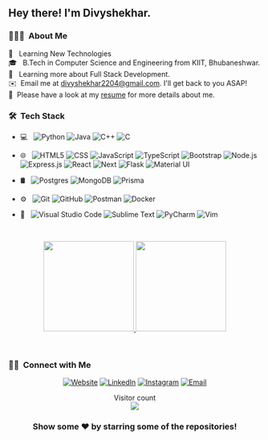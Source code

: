 <h2> Hey there! I'm Divyshekhar.</h2>

<h3> 👨🏻‍💻 &nbsp;About Me </h3>
 🤔 &nbsp; Learning New Technologies<br>
 🎓 &nbsp; B.Tech in Computer Science and Engineering from KIIT, Bhubaneshwar.<br>
 🌱 &nbsp; Learning more about Full Stack Development.<br>
 ✉️ &nbsp;Email me at <a href="mailto:divyshekhar2204@gmail..com" target="_blank">divyshekhar2204@gmail.com</a>. I'll get back to you ASAP!<br>
 📄 &nbsp;Please have a look at my <a href="https://docs.google.com/document/d/14HQDggC0WgFIg9nsLkOKMU2IUHSv1PYhvxQpnoZf_bQ/edit?usp=sharing" target="_blank">resume</a> for more details about me.<br>
 
<h3> 🛠 &nbsp;Tech Stack</h3>

- 💻 &nbsp;
  ![Python](https://img.shields.io/badge/-Python-333333?style=flat&logo=python)
  ![Java](https://img.shields.io/badge/-Java-333333?style=flat&logo=Java&logoColor=007396)
  ![C++](https://img.shields.io/badge/-C++-333333?style=flat&logo=C%2B%2B&logoColor=00599C)
  ![C](https://img.shields.io/badge/-C-333333?style=flat&logo=C&logoColor=276DC3)
- 🌐 &nbsp;
  ![HTML5](https://img.shields.io/badge/-HTML5-333333?style=flat&logo=HTML5)
  ![CSS](https://img.shields.io/badge/-CSS-333333?style=flat&logo=CSS3&logoColor=1572B6)
  ![JavaScript](https://img.shields.io/badge/-JavaScript-333333?style=flat&logo=javascript)
  ![TypeScript](https://img.shields.io/badge/-Typescript-333333?style=flat&logo=typescript)
  ![Bootstrap](https://img.shields.io/badge/-Bootstrap-333333?style=flat&logo=bootstrap&logoColor=563D7C)
  ![Node.js](https://img.shields.io/badge/-Node.js-333333?style=flat&logo=node.js)
  ![Express.js](https://img.shields.io/badge/-Express.js-333333?style=flat&logo=express)
  ![React](https://img.shields.io/badge/-React-333333?style=flat&logo=react)
  ![Next](https://img.shields.io/badge/next.js-333333?style=flat&logo=nextdotjs)
  ![Flask](https://img.shields.io/badge/-Flask-333333?style=flat&logo=flask)
  ![Material UI](https://img.shields.io/badge/-Material%20UI-333333?style=flat&logo=materialui)

  
- 🛢 &nbsp;
  ![Postgres](https://img.shields.io/badge/-Postgres-333333?style=flat&logo=postgresql)
  ![MongoDB](https://img.shields.io/badge/-MongoDB-333333?style=flat&logo=mongodb)
  ![Prisma](https://img.shields.io/badge/-Prisma-333333?style=flat&logo=prisma)
- ⚙️ &nbsp;
  ![Git](https://img.shields.io/badge/-Git-333333?style=flat&logo=git)
  ![GitHub](https://img.shields.io/badge/-GitHub-333333?style=flat&logo=github)
  ![Postman](https://img.shields.io/badge/-Postman-333333?style=flat&logo=postman)
  ![Docker](https://img.shields.io/badge/-Docker-333333?style=flat&logo=docker)


  

- 🔧 &nbsp;
  ![Visual Studio Code](https://img.shields.io/badge/-Visual%20Studio%20Code-333333?style=flat&logo=visual-studio-code&logoColor=007ACC)
  ![Sublime Text](https://img.shields.io/badge/-Sublime%20Text-333333?style=flat&logo=sublime-text&logoColor=007ACC)
  ![PyCharm](https://img.shields.io/badge/-PyCharm-333333?style=flat&logo=pycharm&logoColor=007ACC)
  ![Vim](https://img.shields.io/badge/-Vim-333333?style=flat&logo=vim&logoColor=007ACC)

<br/>

<p align="center">
<a href="https://github.com/Divyshekhar">
  <img height="180em" src="https://github-readme-stats-eight-theta.vercel.app/api?username=Divyshekhar&show_icons=true&theme=algolia&include_all_commits=true&count_private=true"/>
  <img height="180em" src="https://github-readme-stats-eight-theta.vercel.app/api/top-langs/?username=Divyshekhar&layout=compact&langs_count=8&theme=algolia"/>
</a>
</p>

<br/>

<h3> 🤝🏻 &nbsp;Connect with Me </h3>

<p align="center">
<a href="https://divyshekhar.vercel.app/"><img alt="Website" src="https://img.shields.io/badge/Website-https://divyshekhar.vercel.app/-blue?style=flat-square&logo=google-chrome"></a>
<a href="https://www.linkedin.com/in/divyshekhar-sinha-3208851b2/"><img alt="LinkedIn" src="https://img.shields.io/badge/LinkedIn-Divyshekhar-blue?style=flat-square&logo=linkedin"></a>
<a href="https://www.instagram.com/divyshekhar_sinha/"><img alt="Instagram" src="https://img.shields.io/badge/Instagram-divyshekhar_sinha-blue?style=flat-square&logo=instagram"></a>
<a href="mailto:divyshekhar2204@gmail.com"><img alt="Email" src="https://img.shields.io/badge/Email-divyshekhar2204@gmail.com-blue?style=flat-square&logo=gmail"></a>
</p>


<p align="center"> 
  Visitor count<br>
  <img src="https://profile-counter.glitch.me/Divyshekhar/count.svg" />
</p>


<div align="center">

### Show some ❤️ by starring some of the repositories!

</div>
